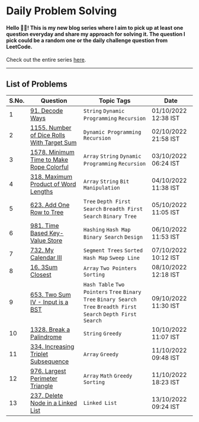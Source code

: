 # Daily Problem Solving
#### Hello 👋🏽! This is my new blog series where I aim to pick up at least one question everyday and share my approach for solving it. The question I pick could be a random one or the daily challenge question from LeetCode.

Check out the entire series [here](https://bharati.hashnode.dev/series/problem-solving).

<hr />

## List of Problems

<table>
  <thead>
    <tr>
      <th>S.No.</th>
      <th>Question</th>
      <th>Topic Tags</th>
      <th>Date</th>
    </tr>
  </thead>
  <tbody>
    <tr>
      <td>
        1
      </td>
      <td>
        <a href="https://leetcode.com/problems/decode-ways/" target="_blank">91. Decode Ways</a>
      </td>
      <td>
        <code>String</code> 
        <code>Dynamic Programming</code>
        <code>Recursion</code>
      </td>
      <td>
        01/10/2022 12:38 IST
      </td>
    </tr>
    <tr>
      <td>
        2
      </td>
      <td>
        <a href="https://leetcode.com/problems/number-of-dice-rolls-with-target-sum/" target="_blank">1155. Number of Dice Rolls With Target Sum</a>
      </td>
      <td>
        <code>Dynamic Programming</code>
        <code>Recursion</code>
      </td>
      <td>
        02/10/2022 21:58 IST
      </td>
    </tr>
    <tr>
      <td>
        3
      </td>
      <td>
        <a href="https://leetcode.com/problems/minimum-time-to-make-rope-colorful/" target="_blank">1578. Minimum Time to Make Rope Colorful</a>
      </td>
      <td>
        <code>Array</code>
        <code>String</code>
        <code>Dynamic Programming</code>
        <code>Recursion</code>
      </td>
      <td>
        03/10/2022 06:24 IST
      </td>
    </tr>
    <tr>
      <td>
        4
      </td>
      <td>
        <a href="https://leetcode.com/problems/maximum-product-of-word-lengths/" target="_blank">318. Maximum Product of Word Lengths</a>
      </td>
      <td>
        <code>Array</code>
        <code>String</code>
        <code>Bit Manipulation</code>
      </td>
      <td>
        04/10/2022 11:38 IST
      </td>
    </tr>
    <tr>
      <td>
        5
      </td>
      <td>
        <a href="https://leetcode.com/problems/add-one-row-to-tree/" target="_blank">623. Add One Row to Tree</a>
      </td>
      <td>
        <code>Tree</code>
        <code>Depth First Search</code>
        <code>Breadth First Search</code>
        <code>Binary Tree</code>
      </td>
      <td>
        05/10/2022 11:05 IST
      </td>
    </tr>
    <tr>
      <td>
        6
      </td>
      <td>
        <a href="https://leetcode.com/problems/time-based-key-value-store/" target="_blank">981. Time Based Key-Value Store</a>
      </td>
      <td>
        <code>Hashing</code>
        <code>Hash Map</code>
        <code>Binary Search</code>
        <code>Design</code>
      </td>
      <td>
        06/10/2022 11:53 IST
      </td>
    </tr>
    <tr>
      <td>
        7
      </td>
      <td>
        <a href="https://leetcode.com/problems/my-calendar-iii/">732. My Calendar III</a>
      </td>
      <td>
        <code>Segment Trees</code>
        <code>Sorted Hash Map</code>
        <code>Sweep Line</code>
      </td>
      <td>
        07/10/2022 10:12 IST
      </td>
    </tr>
    <tr>
      <td>
        8
      </td>
      <td>
        <a href="https://leetcode.com/problems/3sum-closest/">16. 3Sum Closest</a>
      </td>
      <td>
        <code>Array</code>
        <code>Two Pointers</code> 
        <code>Sorting</code>
      </td>
      <td>
        08/10/2022 12:18 IST
      </td>
    </tr>
    <tr>
      <td>
        9
      </td>
      <td>
        <a href="https://leetcode.com/problems/two-sum-iv-input-is-a-bst/">
          653. Two Sum IV - Input is a BST
        </a>
      </td>
      <td>
        <code>Hash Table</code>
        <code>Two Pointers</code>
        <code>Tree</code>
        <code>Binary Tree</code>
        <code>Binary Search Tree</code>
        <code>Breadth First Search</code>
        <code>Depth First Search</code>
      </td>
      <td>
        09/10/2022 11:30 IST
      </td>
    </tr>
    <tr>
      <td>
        10
      </td>
      <td>
        <a href="https://leetcode.com/problems/break-a-palindrome/">
          1328. Break a Palindrome
        </a>
      </td>
      <td>
        <code>String</code>
        <code>Greedy</code>
      </td>
      <td>
        10/10/2022 11:07 IST
      </td>
    </tr>
    <tr>
      <td>
        11
      </td>
      <td>
        <a href="https://leetcode.com/problems/increasing-triplet-subsequence/">
          334. Increasing Triplet Subsequence
        </a>
      </td>
      <td>
        <code>Array</code>
        <code>Greedy</code>
      </td>
      <td>
        11/10/2022 09:48 IST
      </td>
    </tr>
    <tr>
      <td>
        12
      </td>
      <td>
        <a href="https://leetcode.com/problems/largest-perimeter-triangle/">
          976. Largest Perimeter Triangle
        </a>
      </td>
      <td>
        <code>Array</code>
        <code>Math</code>
        <code>Greedy</code>
        <code>Sorting</code>
      </td>
      <td>
        11/10/2022 18:23 IST
      </td>
    </tr>
    <tr>
      <td>
        13
      </td>
      <td>
        <a href="https://leetcode.com/problems/delete-node-in-a-linked-list/">
          237. Delete Node in a Linked List
        </a>
      </td>
      <td>
        <code>Linked List</code>
      </td>
      <td>
        13/10/2022 09:24 IST
      </td>
    </tr>
  </tbody>
</table>
